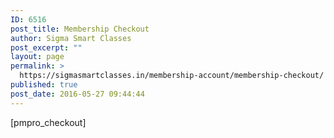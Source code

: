 ```yaml
---
ID: 6516
post_title: Membership Checkout
author: Sigma Smart Classes
post_excerpt: ""
layout: page
permalink: >
  https://sigmasmartclasses.in/membership-account/membership-checkout/
published: true
post_date: 2016-05-27 09:44:44
---
```

[pmpro_checkout]